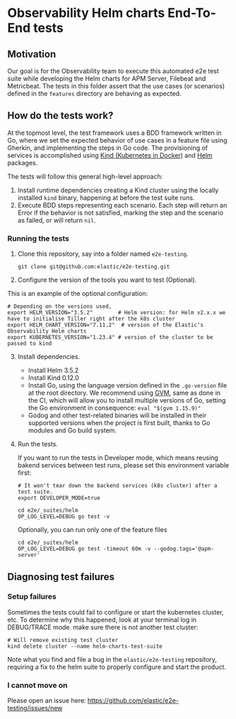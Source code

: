 # Observability Helm charts End-To-End tests

## Motivation

Our goal is for the Observability team to execute this automated e2e test suite while developing the Helm charts for APM Server, Filebeat and Metricbeat. The tests in this folder assert that the use cases (or scenarios) defined in the `features` directory are behaving as expected.

## How do the tests work?

At the topmost level, the test framework uses a BDD framework written in Go, where we set
the expected behavior of use cases in a feature file using Gherkin, and implementing the steps in Go code.
The provisioning of services is accomplished using [Kind (Kubernetes in Docker)](https://kind.sigs.k8s.io/https://kind.sigs.k8s.io/) and [Helm](https://helm.sh/) packages.

The tests will follow this general high-level approach:

1. Install runtime dependencies creating a Kind cluster using the locally installed `kind` binary, happening at before the test suite runs.
1. Execute BDD steps representing each scenario. Each step will return an Error if the behavior is not satisfied, marking the step and the scenario as failed, or will return `nil`.

### Running the tests

1. Clone this repository, say into a folder named `e2e-testing`.

   ``` shell
   git clone git@github.com:elastic/e2e-testing.git
   ```

2. Configure the version of the tools you want to test (Optional).

This is an example of the optional configuration:

   ```shell
   # Depending on the versions used,
   export HELM_VERSION="3.5.2"        # Helm version: for Helm v2.x.x we have to initialise Tiller right after the k8s cluster
   export HELM_CHART_VERSION="7.11.2"  # version of the Elastic's Observability Helm charts
   export KUBERNETES_VERSION="1.23.4" # version of the cluster to be passed to kind
   ```

3. Install dependencies.

   - Install Helm 3.5.2
   - Install Kind 0.12.0
   - Install Go, using the language version defined in the `.go-version` file at the root directory. We recommend using [GVM](https://github.com/andrewkroh/gvm), same as done in the CI, which will allow you to install multiple versions of Go, setting the Go environment in consequence: `eval "$(gvm 1.15.9)"`
   - Godog and other test-related binaries will be installed in their supported versions when the project is first built, thanks to Go modules and Go build system.

4. Run the tests.

   If you want to run the tests in Developer mode, which means reusing bakend services between test runs, please set this environment variable first:

   ```shell
   # It won't tear down the backend services (k8s cluster) after a test suite.
   export DEVELOPER_MODE=true
   ```

   ```shell
   cd e2e/_suites/helm
   OP_LOG_LEVEL=DEBUG go test -v
   ```

   Optionally, you can run only one of the feature files
   ```shell
   cd e2e/_suites/helm
   OP_LOG_LEVEL=DEBUG go test -timeout 60m -v --godog.tags='@apm-server'
   ```

## Diagnosing test failures

### Setup failures

Sometimes the tests could fail to configure or start the kubernetes cluster, etc. To determine why
this happened, look at your terminal log in DEBUG/TRACE mode. make sure there is not another test cluster:

```shell
# Will remove existing test cluster
kind delete cluster --name helm-charts-test-suite
```

Note what you find and file a bug in the `elastic/e2e-testing` repository, requiring a fix to the helm suite to properly configure and start the product.

### I cannot move on

Please open an issue here: https://github.com/elastic/e2e-testing/issues/new
